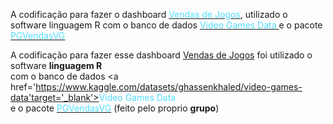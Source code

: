 A codificação para fazer o dashboard <a href='https://tiagocruz.shinyapps.io/Trabalho_Final-ME918/'><font color='#52deff'>Vendas de Jogos</font></a>, utilizado o software linguagem R com o banco de dados <a href='https://www.kaggle.com/datasets/ghassenkhaled/video-games-data' target='_blank'><font color='#52deff'> Video Games Data </font></a> e o pacote <a href='https://github.com/Tiago-HCruz/PGVendasVG' target='_blank'><font color='#52deff'> PGVendasVG </font></a>

A codificação para fazer esse dashboard <a href='https://tiagocruz.shinyapps.io/Trabalho_Final-ME918/'>Vendas de Jogos</a>
                        foi utilizado o software <b>linguagem R</b> <br>
                        com o banco de dados <a href='https://www.kaggle.com/datasets/ghassenkhaled/video-games-data'target='_blank'><font color='#52deff'>Video Games Data</font></a><br>
                        e o pacote <a href='https://github.com/Tiago-HCruz/PGVendasVG' target='_blank'><font color='#52deff'>PGVendasVG</font></a> 
                        (feito pelo proprio <b>grupo</b>)
